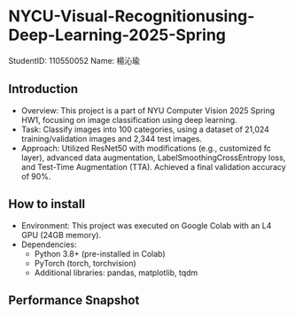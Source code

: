 # NYCU-Visual-Recognitionusing-Deep-Learning-2025-Spring
StudentID: 110550052
Name: 楊沁瑜
## Introduction
* Overview: This project is a part of NYU Computer Vision 2025 Spring HW1, focusing on image classification using deep learning.
* Task: Classify images into 100 categories, using a dataset of 21,024 training/validation images and 2,344 test images.
* Approach: Utilized ResNet50 with modifications (e.g., customized fc layer), advanced data augmentation, LabelSmoothingCrossEntropy loss, and Test-Time Augmentation (TTA). Achieved a final validation accuracy of 90%.
## How to install
* Environment: This project was executed on Google Colab with an L4 GPU (24GB memory).
* Dependencies:
  * Python 3.8+ (pre-installed in Colab)
  * PyTorch (torch, torchvision)
  * Additional libraries: pandas, matplotlib, tqdm
## Performance Snapshot 
